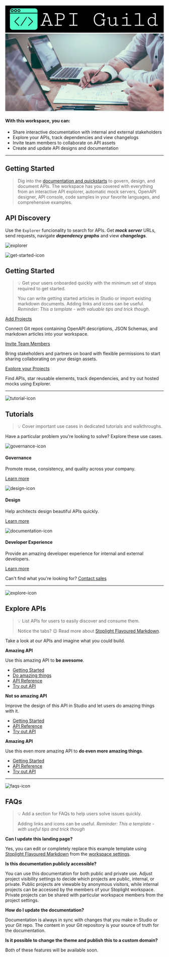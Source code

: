 ![API Guild](https://github.com/stephenlprice/landing-page/blob/main/assets/images/logos/apiguild.png?raw=true)
![API Guild](https://github.com/stephenlprice/landing-page/blob/main/assets/images/collaboration/design-collab.png?raw=true)

#### With this workspace, you can: 

- Share interactive documentation with internal and external stakeholders
- Explore your APIs, track dependencies and view changelogs
- Invite team members to collaborate on API assets
- Create and update API designs and documentation
***

## Getting Started
<!-- theme: info -->
>Dig into the [documentation and quickstarts](https://meta.stoplight.io) to govern, design, and document APIs. The workspace has you covered with everything from an interactive API explorer, automatic mock servers, OpenAPI designer, API console, code samples in your favorite languages, and comprehensive examples.

## API Discovery

Use the `Explorer` funcionality to search for APIs. Get ***mock server*** URLs, send requests, navigate ***dependency graphs*** and view ***changelogs***.

![explorer](https://github.com/stephenlprice/landing-page/blob/main/assets/images/product/explorer.gif?raw=true)


![get-started-icon](https://img.icons8.com/cotton/128/000000/launch-rocket.png)

## Getting Started

<!-- theme: success -->

> 💡 Get your users onboarded quickly with the minimum set of steps required to get started.
>
> You can write getting started articles in Studio or import existing markdown documents. Adding links and icons can be useful. _Reminder: This a template - with valuable tips and trick though_.

[Add Projects](add/projects)

Connect Git repos containing OpenAPI descriptions, JSON Schemas, and markdown articles into your workspace.

[Invite Team Members](admin/members)

Bring stakeholders and partners on board with flexible permissions to start sharing collaborating on your design assets.

[Explore your Projects](explore)

Find APIs, star reusable elements, track dependencies, and try out hosted mocks using Explorer.

* * *

![tutorial-icon](https://img.icons8.com/cotton/128/000000/abc.png)

## Tutorials

<!-- theme: success -->

> 💡 Cover important use cases in dedicated tutorials and walkthroughs.

Have a particular problem you're looking to solve? Explore these use cases.

![governance-icon](https://img.icons8.com/cotton/64/000000/courthouse.png)

#### Governance

Promote reuse, consistency, and quality across your company.

[Learn more](https://meta.stoplight.io/docs/platform-docs/docs/2.-governance/a.overview.md)

![design-icon](https://img.icons8.com/cotton/64/000000/color-palette.png)

#### Design

Help architects design beautiful APIs quickly.

[Learn more](https://meta.stoplight.io/docs/platform-docs/docs/3.-design/a.overview.md)

![documentation-icon](https://img.icons8.com/cotton/64/000000/spaceship-launch-documentation.png)

#### Developer Experience

Provide an amazing developer experience for internal and external developers.

[Learn more](https://meta.stoplight.io/docs/platform-docs/docs/4.-developer-experience/a.overview.md)

Can't find what you're looking for? [Contact sales](#were-here-to-help)

* * *

![explore-icon](https://img.icons8.com/cotton/64/000000/search-in-cloud.png)

## Explore APIs

<!-- theme: success -->

> 💡 List APIs for users to easily discover and consume them.
>
> Notice the tabs? 😉 Read more about [Stoplight Flavoured Markdown](https://meta.stoplight.io/docs/studio/docs/Documentation/03a-stoplight-flavored-markdown.md).

Take a look at our APIs and imagine what you could build.

<!--
type: tab
title: Amazing API - I
-->

**Amazing API**

Use this amazing API to **be awesome**.

- [Getting Started](<>)
- [Do amazing things](<>)
- [API Reference](<>)
- [Try out API](<>)

<!--
type: tab
title: Not an Amazing API
-->

**Not so amazing API**

Improve the design of this API in Studio and let users do amazing things with it.

- [Getting Started](link-here)
- [API Reference](link-here)
- [Try out API](link-here)

<!--
type: tab
title: Amazing API - II
-->

**Amazing API**

Use this even more amazing API to **do even more amazing things**.

- [Getting Started](link-here)
- [API Reference](link-here)
- [Try out API](link-here)

<!-- type: tab-end -->

* * *

![faqs-icon](https://img.icons8.com/cotton/64/000000/scroll--v1.png)

## FAQs

<!-- theme: success -->

> 💡 Add a section for FAQs to help users solve issues quickly.
>
> Adding links and icons can be useful. _Reminder: This a template - with useful tips and trick though_

**Can I update this landing page?**

Yes, you can edit or completely replace this example template using [Stoplight Flavoured Markdown](https://meta.stoplight.io/docs/studio/docs/Documentation/03a-stoplight-flavored-markdown.md) from the [workspace settings](admin/basics).

**Is this documentation publicly accessible?**

You can use this documentation for both public and private use. Adjust project visibility settings to decide which projects are public, internal, or private. Public projects are viewable by anonymous visitors, while internal projects can be accessed by the members of your Stoplight workspace. Private projects can be shared with particular workspace members from the project settings.

**How do I update the documentation?**

Documentation is always in sync with changes that you make in Studio or your Git repo. The content in your Git repository is your source of truth for the documentation.

**Is it possible to change the theme and publish this to a custom domain?**

Both of these features will be available soon.